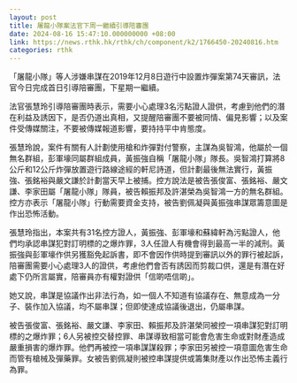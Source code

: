 ```yaml
---
layout: post
title: 屠龍小隊案法官下周一繼續引導陪審團
date: 2024-08-16 15:47:10.000000000 +08:00
link: https://news.rthk.hk/rthk/ch/component/k2/1766450-20240816.htm
categories: rthk
---
```


「屠龍小隊」等人涉嫌串謀在2019年12月8日遊行中設置炸彈案第74天審訊，法官今日完成首日引導陪審團，下星期一繼續。

法官張慧玲引導陪審團時表示，需要小心處理3名污點證人證供，考慮到他們的潛在利益及誘因下，是否仍道出真相，又提醒陪審團不要被同情、偏見影響；以及案件受傳媒關注，不要被傳媒報道影響，要持持平中肯態度。

張慧玲說，案件有關有人計劃使用槍和炸彈對付警察，主謀為吳智鴻，他屬於一個無名群組，彭軍壕同屬群組成員，黃振強自稱「屠龍小隊」隊長。吳智鴻打算將8公斤和12公斤炸彈放置遊行路線途經的軒尼詩道，但計劃最後無法實行，黃振強、張銘裕與嚴文謙於計劃當天早上被捕。控方說法是被告張俊富、張銘裕、嚴文謙、李家田屬「屠龍小隊」隊員，被告賴振邦及許湛榮為吳智鴻一方的無名群組。控方亦表示「屠龍小隊」行動需要資金支持，被告劉佩凝與黃振強串謀眾籌意圖是作出恐怖活動。

張慧玲指出，本案共有31名控方證人，黃振強、彭軍壕和蘇緯軒為污點證人，他們均承認串謀犯對訂明標的之爆炸罪，3人任證人有機會得到最高一半的減刑。黃振強與彭軍壕作供另獲豁免起訴書，即不會因作供時提到審訊以外的罪行被起訴，陪審團需要小心處理3人的證供，考慮他們會否有誘因而剪裁口供，還是有潛在好處下仍所言屬實，陪審員亦有權對證供「信啲唔信啲」。

她又說，串謀是協議作出非法行為，如一個人不知道有協議存在、無意成為一分子、裝作加入協議，均不屬串謀；但即使達成協議後退出，仍屬串謀。

被告張俊富、張銘裕、嚴文謙、李家田、賴振邦及許湛榮同被控一項串謀犯對訂明標的之爆炸罪；6人另被控交替控罪、串謀導致相當可能會危害生命或對財產造成嚴重損害的爆炸罪。他們再被控一項串謀謀殺罪；李家田另被控一項意圖危害生命而管有槍械及彈藥罪。女被告劉佩凝則被控串謀提供或籌集財產以作出恐怖主義行為罪。

